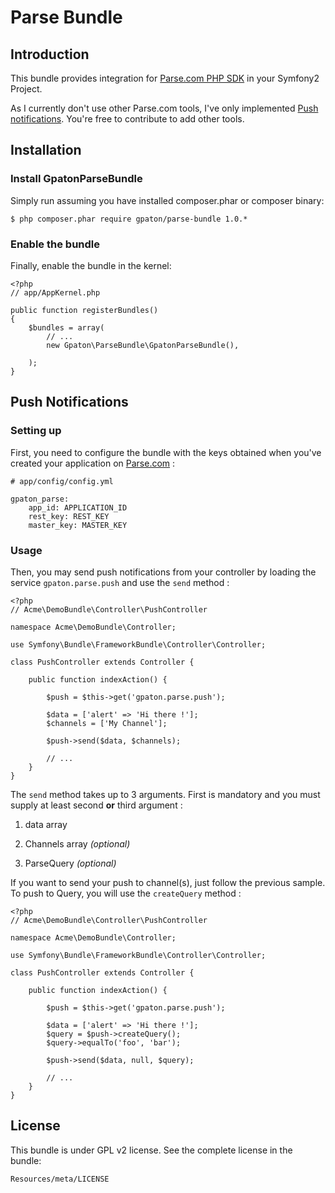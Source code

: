 # Parse Bundle

## Introduction

This bundle provides integration for [Parse.com PHP SDK](https://github.com/ParsePlatform/parse-php-sdk) in your Symfony2 Project.

As I currently don't use other Parse.com tools, I've only implemented [Push notifications](https://parse.com/docs/php/guide#push-notifications). You're free to contribute to add other tools.

## Installation

### Install GpatonParseBundle

Simply run assuming you have installed composer.phar or composer binary:

    $ php composer.phar require gpaton/parse-bundle 1.0.*

### Enable the bundle

Finally, enable the bundle in the kernel:

    <?php
    // app/AppKernel.php

    public function registerBundles()
    {
        $bundles = array(
            // ...
            new Gpaton\ParseBundle\GpatonParseBundle(),

        );
    }


## Push Notifications

### Setting up


First, you need to configure the bundle with the keys obtained when you've created your application on [Parse.com](http://www.parse.com) :
	
	# app/config/config.yml

	gpaton_parse:
    	app_id: APPLICATION_ID
    	rest_key: REST_KEY
    	master_key: MASTER_KEY

### Usage

Then, you may send push notifications from your controller by loading the service `gpaton.parse.push` and use the `send` method :

    <?php
    // Acme\DemoBundle\Controller\PushController
    
    namespace Acme\DemoBundle\Controller;

    use Symfony\Bundle\FrameworkBundle\Controller\Controller;

    class PushController extends Controller {

        public function indexAction() {

            $push = $this->get('gpaton.parse.push');

			$data = ['alert' => 'Hi there !'];
			$channels = ['My Channel'];

            $push->send($data, $channels);

            // ...
        }
    }

The `send` method takes up to 3 arguments. First is mandatory and you must supply at least second **or** third argument :

1. data array

2. Channels array *(optional)*

3. ParseQuery *(optional)*

If you want to send your push to channel(s), just follow the previous sample.
To push to Query, you will use the `createQuery` method :

    <?php
    // Acme\DemoBundle\Controller\PushController
    
    namespace Acme\DemoBundle\Controller;

    use Symfony\Bundle\FrameworkBundle\Controller\Controller;

    class PushController extends Controller {

        public function indexAction() {

            $push = $this->get('gpaton.parse.push');

			$data = ['alert' => 'Hi there !'];
			$query = $push->createQuery();
			$query->equalTo('foo', 'bar');

            $push->send($data, null, $query);

            // ...
        }
    }

## License

This bundle is under GPL v2 license. See the complete license in the bundle:

    Resources/meta/LICENSE